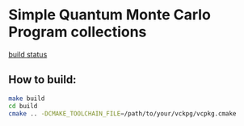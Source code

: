 # Simple Quantum Monte Carlo Program collections
[build status](https://travis-ci.com/zxjzxj9/SimpleQMC.svg?branch=master)

## How to build:
```bash
make build
cd build
cmake .. -DCMAKE_TOOLCHAIN_FILE=/path/to/your/vckpg/vcpkg.cmake
```
